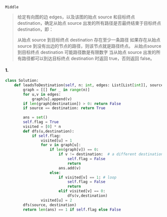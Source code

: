 `Middle`

> 给定有向图的边 edges，以及该图的始点 source 和目标终点 destination，确定从始点 source 出发的所有路径是否最终结束于目标终点 destination，即：
>
> 从始点 source 到目标终点 destination 存在至少一条路径
> 如果存在从始点 source 到没有出边的节点的路径，则该节点就是路径终点。
> 从始点source到目标终点 destination 可能路径数是有限数字
> 当从始点 source 出发的所有路径都可以到达目标终点 destination 时返回 true，否则返回 false。

#### 1. 

```python
class Solution:
    def leadsToDestination(self, n: int, edges: List[List[int]], source: int, destination: int) -> bool:
        graph = [[] for _ in range(n)]
        for u,v in edges:
            graph[u].append(v)
        if len(graph[destination]) > 0: return False
        if source == destination: return True
        
        ans = set()
        self.flag = True
        visited = [0] * n
        def dfs(u,destination):
            if self.flag:
                visited[u] = 1
                for v in graph[u]:
                    if len(graph[v]) == 0:
                        if v != destination:  # a different destination
                            self.flag = False   
                            return
                        ans.add(v)
                    else:
                        if visited[v] == 1: # loop
                            self.flag = False
                            return
                        elif visited[v] == 0:
                            dfs(v,destination)
                visited[u] = 2
        dfs(source, destination)
        return len(ans) == 1 if self.flag else False
```

